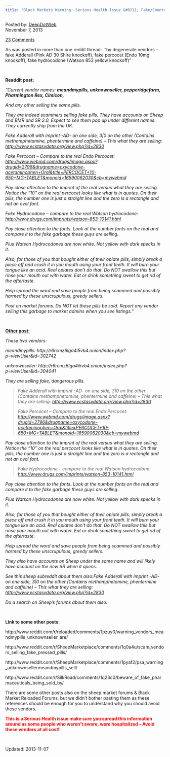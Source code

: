 ```yaml
---
title: "Black Markets Warning: Serious Health Issue &#8211; Fake/Counterfeit Pharmaceuticals Being Sold!"
---
```

<span>Posted by: <a href="https://www.deepdotweb.com/author/admin/" title="">DeepDotWeb </a></span>    
<span>November 7, 2013</span>

    
<span><a href="https://www.deepdotweb.com/2013/11/07/black-markets-warning-serious-health-issue-fakecounterfeit-pharmaceuticals-being-sold/#comments">23 Comments</a></span>
</p>
    
<div class="entry">
    
<p>As was posted in more than one reddit thread:  &#8220;by degenerate vendors &#8211; fake Adderall (Pink AD 30 Shire knockoff), fake percocet (Endo 10mg knockoff), fake hydrocodone (Watson 853 yellow knockoff)&#8221;</p>
<p>&nbsp;</p>
<p><strong>Readdit post:</strong></p>
<p><em>&#8220;Current vendor names: <strong>meandmypills, unknownseller, pepperidgefarm, Pharmington Rex, Cimicon,</strong></em></p>
<div>
<div>
<p><em>And any other selling the same pills.</em></p>
<p><em>They are indeed scammers selling fake pills. They have accounts on Sheep and BMR and SR 2.0. Expect to see them pop up under different names. They currently ship from the UK.</em></p>
<p><em>Fake Adderall with imprint -AD- on one side, 3|0 on the other (Contains methamphetamine, phentermine and caffeine) &#8211; This what they are selling: <a href="http://www.ecstasydata.org/view.php?id=2830">http://www.ecstasydata.org/view.php?id=2830</a></em></p>
<p><em>Fake Percocet &#8211; Compare to the real Endo Percocet: <a href="http://www.webmd.com/drugs/image.aspx?drugid=2796&amp;drugname=oxycodone-acetaminophen+Oral&amp;title=PERCOCET+10-650+MG+TABLET&amp;monoid=16590062030&amp;cb=mywebmd">http://www.webmd.com/drugs/image.aspx?drugid=2796&amp;drugname=oxycodone-acetaminophen+Oral&amp;title=PERCOCET+10-650+MG+TABLET&amp;monoid=16590062030&amp;cb=mywebmd</a></em></p>
<p><em>Pay close attention to the imprint of the real versus what they are selling. Notice the &#8220;10&#8221; on the real percocet looks like what is in quotes. On their pills, the number one is just a straight line and the zero is a rectangle and not an oval font.</em></p>
<p><em>Fake Hydrocodone &#8211; compare to the real Watson hydrocodone: <a href="http://www.drugs.com/imprints/watson-853-10141.html">http://www.drugs.com/imprints/watson-853-10141.html</a></em></p>
<p><em>Pay close attention to the fonts. Look at the number fonts on the real and compare it to the fake garbage these guys are selling.</em></p>
<p><em>Plus Watson Hydrocodones are now white. Not yellow with dark specks in it.</em></p>
<p><em>Also, for those of you that bought either of their opiate pills, simply break a piece off and crush it in you mouth using your front teeth. It will burn your tongue like an acid. Real opiates don&#8217;t do that. Do NOT swallow this but rinse your mouth out with water. Eat or drink something sweet to get rid of the aftertaste.</em></p>
<p><em>Help spread the word and save people from being scammed and possibly harmed by these unscrupulous, greedy sellers.</em></p>
<p><em>Post on market forums. Do NOT let these pills be sold. Report any vendor selling this garbage to market admins when you see listings.&#8221;</em></p>
<p>&nbsp;</p>
<p><span style="text-decoration: underline;"><strong>Other post:</strong></span></p>
<div>
<div>
<p><em>These two vendors:</em></p>
<p><em>meandmypills: http://r6rcmz6lga4i5vb4.onion/index.php?p=viewUser&amp;id=302742</em></p>
<p><em>unknownseller: http://r6rcmz6lga4i5vb4.onion/index.php?p=viewUser&amp;id=304041</em></p>
<p><em>They are selling fake, dangerous pills.</em></p>
<blockquote><p><em>Fake Adderall with imprint -AD- on one side, 3|0 on the other (Contains methamphetamine, phentermine and caffeine) &#8211; This what they are selling: <a href="http://www.ecstasydata.org/view.php?id=2830">http://www.ecstasydata.org/view.php?id=2830</a></em></p>
<p><em>Fake Percocet &#8211; Compare to the real Endo Percocet: <a href="http://www.webmd.com/drugs/image.aspx?drugid=2796&amp;drugname=oxycodone-acetaminophen+Oral&amp;title=PERCOCET+10-650+MG+TABLET&amp;monoid=16590062030&amp;cb=mywebmd">http://www.webmd.com/drugs/image.aspx?drugid=2796&amp;drugname=oxycodone-acetaminophen+Oral&amp;title=PERCOCET+10-650+MG+TABLET&amp;monoid=16590062030&amp;cb=mywebmd</a></em></p></blockquote>
<p><em>Pay close attention to the imprint of the real versus what they are selling. Notice the &#8220;10&#8221; on the real percocet looks like what is in quotes. On their pills, the number one is just a straight line and the zero is a rectangle and not an oval font.</em></p>
<blockquote><p><em>Fake Hydrocodone &#8211; compare to the real Watson hydrocodone: <a href="http://www.drugs.com/imprints/watson-853-10141.html">http://www.drugs.com/imprints/watson-853-10141.html</a></em></p></blockquote>
<p><em>Pay close attention to the fonts. Look at the number fonts on the real and compare it to the fake garbage these guys are selling.</em></p>
<p><em>Plus Watson Hydrocodones are now white. Not yellow with dark specks in it.</em></p>
<p><em>Also, for those of you that bought either of their opiate pills, simply break a piece off and crush it in you mouth using your front teeth. It will burn your tongue like an acid. Real opiates don&#8217;t do that. Do NOT swallow this but rinse your mouth out with water. Eat or drink something sweet to get rid of the aftertaste.</em></p>
<p><em>Help spread the word and save people from being scammed and possibly harmed by these unscrupulous, greedy sellers.</em></p>
<p><em>They also have accounts on Sheep under the same name and will likely have account on the new SR when it opens.</em></p>
<p><em>See this sheep subreddit about them also:Fake Adderall with imprint -AD- on one side, 3|0 on the other (Contains methamphetamine, phentermine and caffeine) &#8211; This what they are selling: <a href="http://www.ecstasydata.org/view.php?id=2830">http://www.ecstasydata.org/view.php?id=2830</a></em></p>
<p><em>Do a search on Sheep&#8217;s forums about them also.</em></p>
</div>
</div>
<p>&nbsp;</p>
<p><strong>Link to some other posts:</strong></p>
<p>http://www.reddit.com/r/reloaded/comments/1pzuy0/warning_vendors_meandmypills_unknownseller_are/</p>
<p>http://www.reddit.com/r/SheepMarketplace/comments/1q0a4u/scam_vendors_selling_fake_pressed_pills/</p>
<p>http://www.reddit.com/r/SheepMarketplace/comments/1pyaf2/psa_warning_unknownsellermeandmypills_sell/</p>
<p>http://www.reddit.com/r/SilkRoad/comments/1q23c0/beware_of_fake_pharmaceuticals_being_sold_by/</p>
<p>There are some other posts also on the sheep market forums &amp; Black Market Reloaded Forums, but we didn&#8217;t bother pasting them as these references should be enough for you to understand why you should avoid these vendors.</p>
<p><strong><span style="color: #ff0000;">This is a Serious Health issue make sure you spread this information around as some people who weren&#8217;t aware, were hospitalized &#8211; Avoid these vendors at all cost!</span></strong></p>
<p>&nbsp;</p>
</div>
</div>


Updated: 2013-11-07